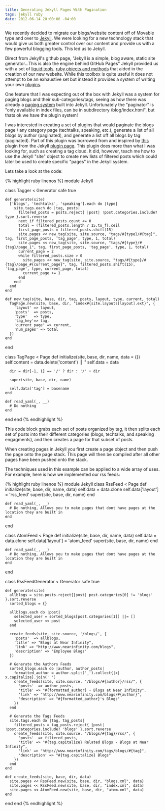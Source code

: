 ```yaml
---
title: Generating Jekyll Pages With Pagination
tags: jekyll ruby
date: 2012-06-14 20:00:00 -04:00
---
```


We recently decided to migrate our blogs/website content off of Movable type and over to [Jekyll](https://github.com/mojombo/jekyll). We were looking for a new technology stack that would give us both greater control over our content and provide us with a few powerful blogging tools. This led us to Jekyll.

Direct from Jekyll's github page, "Jekyll is a simple, blog aware, static site generator...This is also the engine behind GitHub Pages" Jekyll provided us with a set of [liquid tools](https://github.com/mojombo/jekyll/wiki/liquid-extensions), [ruby objects and methods](https://github.com/mojombo/jekyll/wiki/template-data) that aided in the creation of our new website. While this toolbox is quite useful it does not attempt to be an exhaustive set but instead it provides a system of writing your own [plugins](https://github.com/mojombo/jekyll/wiki/Plugins).

One feature that I was expecting out of the box with Jekyll was a system for paging blogs and their sub-categories/tags, seeing as how there was already a [paging system](https://github.com/mojombo/jekyll/wiki/template-data) built into Jekyll. Unfortunately the "paginator" is "only available in index files, can be in subdirectory /blog/index.html", but thats ok we have the plugin system!

I was interested in creating a set of plugins that would paginate the blogs page / any category page (techtalks, speaking, etc.), generate a list of all blogs by author (paginated), and generate a list off all blogs by tag (paginated). Part of this plugin was borrowed from and inspired by [this](https://github.com/pattex/jekyll-tagging/blob/master/lib/jekyll/tagging.rb) plugin from the Jekyll [plugin page](https://github.com/mojombo/jekyll/wiki/Plugins). This plugin does more than what I was looking for, such as creating a tag cloud. It did, however, teach me how to use the Jekyll "site" object to create new lists of filtered posts which could later be used to create specific "pages" in the Jekyll system.

Lets take a look at the code:

{% highlight ruby linenos %}
module Jekyll

  class Tagger < Generator
    safe true

    def generate(site)
      ['blogs', 'techtalks', 'speaking'].each do |type|
        site.tags.each do |tag, posts|
          filtered_posts = posts.reject{ |post| !post.categories.include? type }.sort.reverse
          next if filtered_posts.count <= 0
          total = (filtered_posts.length / 15.to_f).ceil
          first_page_posts = filtered_posts.shift(15)
          site.pages << new_tag(site, site.source, "tags/#{type}/#{tag}", tag, first_page_posts, 'tag_page', type, 1, total)
          site.pages << new_tag(site, site.source, "tags/#{type}/#{tag}/page_1", tag, first_page_posts, 'tag_page', type, 1, total)
          current_page = 2
          while filtered_posts.size > 0
            site.pages << new_tag(site, site.source, "tags/#{type}/#{tag}/page_#{current_page}", tag, filtered_posts.shift(15), 'tag_page', type, current_page, total)
            current_page += 1
          end
        end
      end
    end

    def new_tag(site, base, dir, tag, posts, layout, type, current, total)
      TagPage.new(site, base, dir, "index#{site.layouts[layout].ext}", {
        'layout' => layout,
        'posts'  => posts,
        'type'   => type,
        'tag_key'=> tag,
        'current_page' => current,
        'num_pages' => total
      })
    end
  end

  class TagPage < Page
    def initialize(site, base, dir, name, data = {})
      self.content = data.delete('content') || ''
      self.data    = data

      dir = dir[-1, 1] == '/' ? dir : '/' + dir

      super(site, base, dir, name)

      self.data['tag'] = basename
    end

    def read_yaml(_, __)
      # Do nothing
    end
  end
end
{% endhighlight %}


This code block grabs each set of posts organized by tag, it then splits each set of posts into their different categories (blogs, techtalks, and speaking engagments), and then creates a page for that subset of posts.

When creating pages in Jekyll you first create a page object and then push the page onto the page stack. This page will then be compiled after all other pages have been pushed onto the stack.

The techniques used in this example can be applied to a wide array of uses. For example, here is how we implemented our rss feeds:

{% highlight ruby linenos %}
module Jekyll
  class RssFeed < Page
    def initialize(site, base, dir, name, data)
      self.data = data.clone
      self.data['layout'] = 'rss_feed'
      super(site, base, dir, name)
    end

    def read_yaml(_, __)
      # Do nothing, Allows you to make pages that dont have pages at the location they are built in
    end
  end

  class AtomFeed < Page
    def initialize(site, base, dir, name, data)
      self.data = data.clone
      self.data['layout'] = 'atom_feed'
      super(site, base, dir, name)
    end

    def read_yaml(_, __)
      # Do nothing, Allows you to make pages that dont have pages at the location they are built in
    end
  end

  class RssFeedGenerator < Generator
    safe true

    def generate(site)
      allblogs = site.posts.reject{|post| post.categories[0] != 'blogs' }.sort.reverse
      sorted_blogs = {}

      allblogs.each do |post|
        selected_user = sorted_blogs[post.categories[1]] ||= []
        selected_user << post
      end

      create_feeds(site, site.source, '/blogs/', {
        'posts'  => allblogs,
        'title' => "Blogs at Near Infinity",
        'link' => "http://www.nearinfinity.com/blogs",
        'description' => 'Employee Blogs'
      })

      # Generate the Authors Feeds
      sorted_blogs.each do |author, author_posts|
        formatted_author = author.split('_').collect{|x| x.capitalize}.join(' ')
        create_feeds(site, site.source, "/blogs/#{author}/rss/", {
          'posts'  => author_posts,
          'title' => "#{formatted_author} - Blogs at Near Infinity",
          'link' => "http://www.nearinfinity.com/blogs/#{author}",
          'description' => "#{formatted_author}'s Blogs"
        })
      end

      # Generate the Tags Feeds
      site.tags.each do |tag, tag_posts|
        filtered_posts = tag_posts.reject{ |post| !post.categories.include? 'blogs' }.sort.reverse
        create_feeds(site, site.source, "/blogs/#{tag}/rss/", {
          'posts'  => filtered_posts,
          'title' => "#{tag.capitalize} Related Blogs - Blogs at Near Infinity",
          'link' => "http://www.nearinfinity.com/tags/blogs/#{tag}",
          'description' => "#{tag.capitalize} Blogs"
        })
      end
    end

    def create_feeds(site, base, dir, data)
      site.pages << RssFeed.new(site, base, dir, "blogs.xml", data)
      site.pages << RssFeed.new(site, base, dir, "index.xml", data)
      site.pages << AtomFeed.new(site, base, dir, "atom.xml", data)
    end
  end
end
{% endhighlight %}